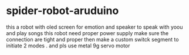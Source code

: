 # spider-robot-aruduino
this a robot with oled screen for emotion and speaker to speak with yoou and play songs
this robot need proper power supply
make sure the connection are tight and proper
then make a custom switck segment to initiate 2 modes .
and pls use metal 9g servo motor 
